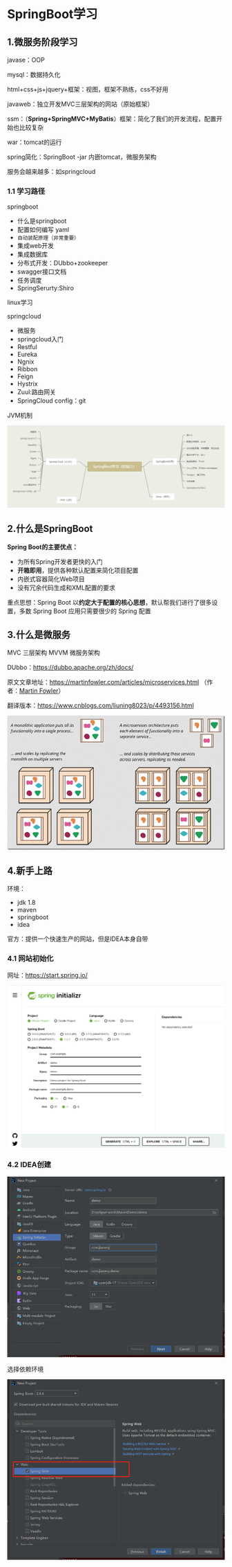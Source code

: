 # SpringBoot学习

## 1.微服务阶段学习

javase：OOP

mysql：数据持久化

html+css+js+jquery+框架：视图，框架不熟练，css不好用

javaweb：独立开发MVC三层架构的网站（原始框架）

ssm：（**Spring+SpringMVC+MyBatis**）框架：简化了我们的开发流程，配置开始也比较复杂

war：tomcat的运行

spring简化：SpringBoot -jar 内嵌tomcat，微服务架构

服务会越来越多：如springcloud

### 1.1 学习路径

springboot

* 什么是springboot
* 配置如何编写 yaml
* `自动装配原理（非常重要）`
* 集成web开发
* 集成数据库
* 分布式开发：DUbbo+zookeeper
* swagger接口文档
* 任务调度
* SpringSerurty:Shiro

linux学习

springcloud

* 微服务
* springcloud入门
* Restful
* Eureka
* Ngnix
* Ribbon
* Feign
* Hystrix
* Zuul:路由网关
* SpringCloud config：git

JVM机制

![](img/SpringBoot学习.png)

## 2.什么是SpringBoot

**Spring Boot的主要优点：**

- 为所有Spring开发者更快的入门
- **开箱即用**，提供各种默认配置来简化项目配置
- 内嵌式容器简化Web项目
- 没有冗余代码生成和XML配置的要求

重点思想：Spring Boot 以**约定大于配置的核心思想**，默认帮我们进行了很多设置，多数 Spring Boot 应用只需要很少的 Spring 配置

## 3.什么是微服务

MVC 三层架构 MVVM 微服务架构

DUbbo：https://dubbo.apache.org/zh/docs/

原文文章地址：https://martinfowler.com/articles/microservices.html （作者：[Martin Fowler](https://martinfowler.com/)）

翻译版本：https://www.cnblogs.com/liuning8023/p/4493156.html

![2015-05-10_212121](img/102138253292559.png)

## 4.新手上路

环境：

* jdk 1.8
* maven
* springboot
* idea

官方：提供一个快速生产的网站，但是IDEA本身自带

### 4.1 网站初始化

网址：https://start.spring.io/

![image-20220322173501777](img/image-20220322173501777.png)

### 4.2 IDEA创建

![image-20220322174331088](img/image-20220322174331088.png)

选择依赖环境

![image-20220322174457237](img/image-20220322174457237.png)